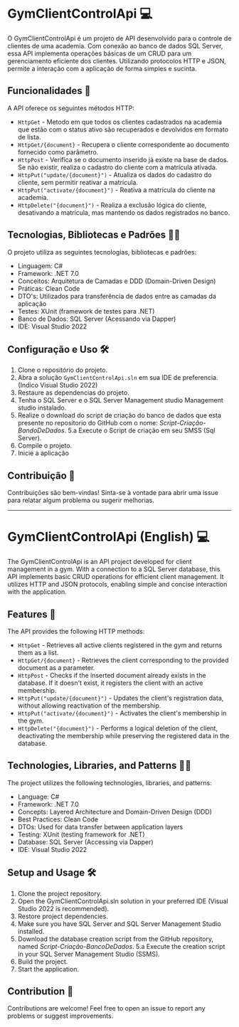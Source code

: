 # GymClientControlApi 💻

O GymClientControlApi é um projeto de API desenvolvido para o controle de clientes de uma academia. Com conexão ao banco de dados SQL Server, essa API implementa operações básicas de um CRUD para um gerenciamento eficiente dos clientes. Utilizando protocolos HTTP e JSON, permite a interação com a aplicação de forma simples e sucinta.

## Funcionalidades 🙌

A API oferece os seguintes métodos HTTP:

- `HttpGet` - Metodo em que todos os clientes cadastrados na academia que estão com o status ativo são recuperados e devolvidos em formato de lista. 
- `HttpGet/{document}` - Recupera o cliente correspondente ao documento fornecido como parâmetro.
- `HttpPost` - Verifica se o documento inserido já existe na base de dados. Se não existir, realiza o cadastro do cliente com a matrícula ativada.
- `HttpPut("update/{document}")` - Atualiza os dados do cadastro do cliente, sem permitir reativar a matrícula.
- `HttpPut("activate/{document}")` - Reativa a matrícula do cliente na academia.
- `HttpDelete("{document}")` - Realiza a exclusão lógica do cliente, desativando a matrícula, mas mantendo os dados registrados no banco.

## Tecnologias, Bibliotecas e Padrões 👨‍💻

O projeto utiliza as seguintes tecnologias, bibliotecas e padrões:

- Linguagem: C# 
- Framework: .NET 7.0
- Conceitos: Arquitetura de Camadas e DDD (Domain-Driven Design)
- Práticas: Clean Code
- DTO's: Utilizados para transferência de dados entre as camadas da aplicação
- Testes: XUnit (framework de testes para .NET)
- Banco de Dados: SQL Server (Acessando via Dapper)
- IDE: Visual Studio 2022

## Configuração e Uso 🛠

1. Clone o repositório do projeto.
2. Abra a solução `GymClientControlApi.sln` em sua IDE de preferencia. (Indico Visual Studio 2022)
3. Restaure as dependencias do projeto.
4. Tenha o SQL Server e o SQL Server Management studio Management studio instalado.
5. Realize o download do script de criação do banco de dados que esta presente no repositorio do GitHub com o nome: *Script-Criação-BandoDeDados*.
	5.a Execute o Script de criação em seu SMSS (Sql Server).
6. Compile o projeto.
7. Inicie a aplicação

## Contribuição 🤝

Contribuições são bem-vindas! Sinta-se à vontade para abrir uma issue para relatar algum problema ou sugerir melhorias.


----------------------------------------------------------------------------------------------------------------------------------------------------------------------


# GymClientControlApi (English) 💻

The GymClientControlApi is an API project developed for client management in a gym. With a connection to a SQL Server database, this API implements basic CRUD operations for efficient client management. It utilizes HTTP and JSON protocols, enabling simple and concise interaction with the application.

## Features 🙌

The API provides the following HTTP methods:

- `HttpGet` - Retrieves all active clients registered in the gym and returns them as a list.
- `HttpGet/{document}` - Retrieves the client corresponding to the provided document as a parameter.
- `HttpPost` - Checks if the inserted document already exists in the database. If it doesn't exist, it registers the client with an active membership.
- `HttpPut("update/{document}")` - Updates the client's registration data, without allowing reactivation of the membership.
- `HttpPut("activate/{document}")` - Activates the client's membership in the gym.
- `HttpDelete("{document}")` - Performs a logical deletion of the client, deactivating the membership while preserving the registered data in the database.

## Technologies, Libraries, and Patterns 👨‍💻

The project utilizes the following technologies, libraries, and patterns:

- Language: C# 
- Framework: .NET 7.0
- Concepts: Layered Architecture and Domain-Driven Design (DDD)
- Best Practices: Clean Code
- DTOs: Used for data transfer between application layers
- Testing: XUnit (testing framework for .NET)
- Database: SQL Server (Accessing via Dapper)
- IDE: Visual Studio 2022

## Setup and Usage 🛠

1. Clone the project repository.
2. Open the GymClientControlApi.sln solution in your preferred IDE (Visual Studio 2022 is recommended).
3. Restore project dependencies.
4. Make sure you have SQL Server and SQL Server Management Studio installed.
5. Download the database creation script from the GitHub repository, named *Script-Criação-BancoDeDados*.
	5.a Execute the creation script in your SQL Server Management Studio (SSMS).
6. Build the project.
7. Start the application.

## Contribution 🤝

Contributions are welcome! Feel free to open an issue to report any problems or suggest improvements.
